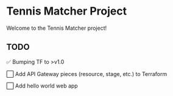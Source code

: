 # Tennis Matcher Project

Welcome to the Tennis Matcher project!

## TODO
✅   Bumping TF to >v1.0

⬜️   Add API Gateway pieces (resource, stage, etc.) to Terraform

⬜️   Add hello world web app